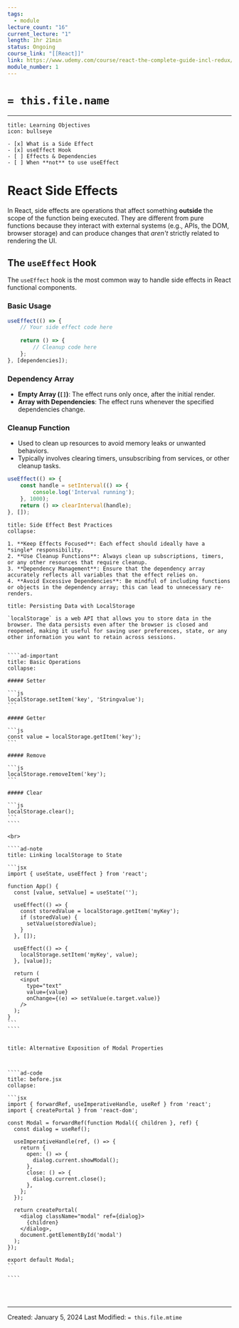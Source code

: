 ```yaml
---
tags:
  - module
lecture_count: "16"
current_lecture: "1"
length: 1hr 21min
status: Ongoing
course_link: "[[React]]"
link: https://www.udemy.com/course/react-the-complete-guide-incl-redux/learn/lecture/8231828#overview
module_number: 1
---
```

# `= this.file.name`
---

```ad-hint
title: Learning Objectives
icon: bullseye

- [x] What is a Side Effect
- [x] useEffect Hook
- [ ] Effects & Dependencies
- [ ] When **not** to use useEffect

```

# React Side Effects

In React, side effects are operations that affect something __outside__ the scope of the function being executed. They are different from pure functions because they interact with external systems (e.g., APIs, the DOM, browser storage) and can produce changes that *aren't* strictly related to rendering the UI.


## The `useEffect` Hook

The `useEffect` hook is the most common way to handle side effects in React functional components.

### Basic Usage

```jsx
useEffect(() => {   
	// Your side effect code here   
	 
	return () => {     
		// Cleanup code here   
	}; 
}, [dependencies]);
```
### Dependency Array

- **Empty Array (`[]`)**: The effect runs only once, after the initial render.
- **Array with Dependencies**: The effect runs whenever the specified dependencies change.

### Cleanup Function

- Used to clean up resources to avoid memory leaks or unwanted behaviors.
- Typically involves clearing timers, unsubscribing from services, or other cleanup tasks.

```jsx
useEffect(() => {   
	const handle = setInterval(() => {     
		console.log('Interval running');   
	}, 1000);    
	return () => clearInterval(handle); 
}, []);

```

```ad-question
title: Side Effect Best Practices
collapse:

1. **Keep Effects Focused**: Each effect should ideally have a *single* responsibility.
2. **Use Cleanup Functions**: Always clean up subscriptions, timers, or any other resources that require cleanup.
3. **Dependency Management**: Ensure that the dependency array accurately reflects all variables that the effect relies on.
4. **Avoid Excessive Dependencies**: Be mindful of including functions or objects in the dependency array; this can lead to unnecessary re-renders.
```

`````ad-abstract
title: Persisting Data with LocalStorage

`localStorage` is a web API that allows you to store data in the browser. The data persists even after the browser is closed and reopened, making it useful for saving user preferences, state, or any other information you want to retain across sessions.


````ad-important
title: Basic Operations
collapse: 

##### Setter

```js
localStorage.setItem('key', 'Stringvalue');
```

##### Getter

```js
const value = localStorage.getItem('key');
```

##### Remove

```js
localStorage.removeItem('key');
```

##### Clear

```js
localStorage.clear();
```
````

<br>

````ad-note
title: Linking localStorage to State

```jsx
import { useState, useEffect } from 'react';

function App() {
  const [value, setValue] = useState('');

  useEffect(() => {
    const storedValue = localStorage.getItem('myKey');
    if (storedValue) {
      setValue(storedValue);
    }
  }, []);

  useEffect(() => {
    localStorage.setItem('myKey', value);
  }, [value]);

  return (
    <input
      type="text"
      value={value}
      onChange={(e) => setValue(e.target.value)}
    />
  );
}
```
````


`````

`````ad-example
title: Alternative Exposition of Modal Properties



````ad-code
title: before.jsx
collapse: 

```jsx
import { forwardRef, useImperativeHandle, useRef } from 'react';
import { createPortal } from 'react-dom';

const Modal = forwardRef(function Modal({ children }, ref) {
  const dialog = useRef();

  useImperativeHandle(ref, () => {
    return {
      open: () => {
        dialog.current.showModal();
      },
      close: () => {
        dialog.current.close();
      },
    };
  });

  return createPortal(
    <dialog className="modal" ref={dialog}>
      {children}
    </dialog>,
    document.getElementById('modal')
  );
});

export default Modal;
```

````




`````


---
Created: January 5, 2024
Last Modified: `= this.file.mtime`
